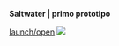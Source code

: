 **Saltwater | primo prototipo** <br>

[launch/open](http://dsii-2018-unirsm.github.io/claudiapnf/making_visible/mv_01)
![](https://i.imgur.com/MB6iwuA.jpg)
